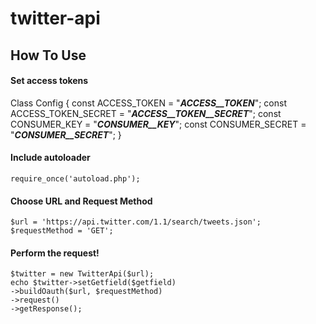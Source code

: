 # twitter-api



How To Use
------

#### Set access tokens ####

Class Config {
    const ACCESS_TOKEN = "___ACCESS__TOKEN___";
    const ACCESS_TOKEN_SECRET = "___ACCESS__TOKEN__SECRET___";
    const CONSUMER_KEY = "___CONSUMER__KEY___";
    const CONSUMER_SECRET = "___CONSUMER__SECRET___";
}

#### Include autoloader  ####

    require_once('autoload.php');


#### Choose URL and Request Method ####

    $url = 'https://api.twitter.com/1.1/search/tweets.json';
    $requestMethod = 'GET';


#### Perform the request! ####
    $twitter = new TwitterApi($url);
    echo $twitter->setGetfield($getfield)
    ->buildOauth($url, $requestMethod)
    ->request()
    ->getResponse();
